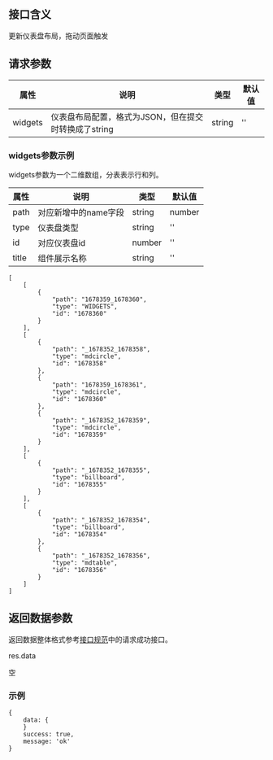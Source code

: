 ## 接口含义
更新仪表盘布局，拖动页面触发

## 请求参数

| 属性  | 说明         | 类型   | 默认值 |
| ----- | ----------- | ------ | ------ |
| widgets |  仪表盘布局配置，格式为JSON，但在提交时转换成了string | string | ''    |


### widgets参数示例

widgets参数为一个二维数组，分表表示行和列。


| 属性  | 说明         | 类型   | 默认值 |
| ----- | ----------- | ------ | ------ |
| path |  对应新增中的name字段 | string|number | ''    |
| type |  仪表盘类型 | string | ''    |
| id |  对应仪表盘id | number | ''    |
| title |  组件展示名称 | string | ''    |


<div class="normal-code">


```
[
    [
        {
            "path": "1678359_1678360",
            "type": "WIDGETS",
            "id": "1678360"
        }
    ],
    [
        {
            "path": "_1678352_1678358",
            "type": "mdcircle",
            "id": "1678358"
        },
        {
            "path": "1678359_1678361",
            "type": "mdcircle",
            "id": "1678360"
        },
        {
            "path": "_1678352_1678359",
            "type": "mdcircle",
            "id": "1678359"
        }
    ],
    [
        {
            "path": "_1678352_1678355",
            "type": "billboard",
            "id": "1678355"
        }
    ],
    [
        {
            "path": "_1678352_1678354",
            "type": "billboard",
            "id": "1678354"
        },
        {
            "path": "_1678352_1678356",
            "type": "mdtable",
            "id": "1678356"
        }
    ]
]
```
</div>



## 返回数据参数

返回数据整体格式参考[接口规范](#/guide/specification)中的请求成功接口。


res.data

空


### 示例

<div class="normal-code">

```
{
    data: {
    }
    success: true,
    message: 'ok'
}
```
</div>
